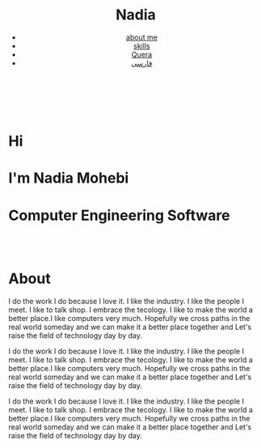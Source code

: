 <html lang="en">

<head>
    <meta charset="utf-8">
    <meta name="viewport" content="width=device-width, initial-scale=1.0">
    <meta http-equiv="X-UA-compatible" content="ie=edge">
    <link rel="stylesheet" href="css/animate.css">
    <link rel="stylesheet" href="css/style.css">
    <title>nadia mohebbi</title>
</head>

<body>
    <div class="container navbar">
        <header>
            <div class="lgo">
                <h1>Nadia</h1>
            </div>
            <nav>
                <ul>
                    <li>
                        <a href="about">about me</a>
                    </li>
                    <li>
                        <a href="skills">skills</a>
                    </li>
                    <li>
                        <a href="https://quera.ir/profile/nadiamohebbi77">Quera</a>
                    </li>
                    <li>
                        <a href="https://nadiam77.github.io/mohebbi.github.io/index-fa.html">فارسی</a>  
                    </li>
                </ul>
            </nav>
        </header>
    </div>
    <br>
    <br>
    <div class="container main-info-section">
        <div class="text">
                <h1>Hi</h1>
                <h1>I'm Nadia Mohebi</h1>
                <h1>Computer Engineering Software</h1>
        </div>
    </div>
    <br>
    <br>
    <div class="container about" id="about">
        <h1>About</h1>
        <div class="about-me-info">
            <p>I do the work I do because I love it. I like the industry. I like the people I meet. I like to talk shop. I embrace the tecology. I like to make the world a better place.I like computers very much. Hopefully we cross paths in the real world someday and we can make it
                a better place together and Let's raise the field of technology day by day.</p>
            <p>I do the work I do because I love it. I like the industry. I like the people I meet. I like to talk shop. I embrace the tecology. I like to make the world a better place.I like computers very much. Hopefully we cross paths in the real world someday and we can make it
                a better place together and Let's raise the field of technology day by day.</p>
            <p>I do the work I do because I love it. I like the industry. I like the people I meet. I like to talk shop. I embrace the tecology. I like to make the world a better place.I like computers very much. Hopefully we cross paths in the real world someday and we can make it
                a better place together and Let's raise the field of technology day by day.</p>
